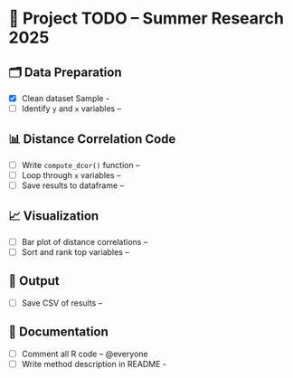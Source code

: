 # 📌 Project TODO – Summer Research 2025

## 🗂️ Data Preparation
- [x] Clean dataset Sample - 
- [ ] Identify `y` and `x` variables – 

## 📊 Distance Correlation Code
- [ ] Write `compute_dcor()` function – 
- [ ] Loop through `x` variables – 
- [ ] Save results to dataframe – 

## 📈 Visualization
- [ ] Bar plot of distance correlations – 
- [ ] Sort and rank top variables – 

## 📁 Output
- [ ] Save CSV of results – 

## 📝 Documentation
- [ ] Comment all R code – @everyone
- [ ] Write method description in README - 